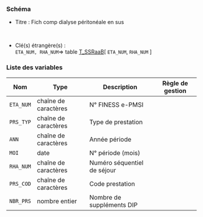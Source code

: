### Schéma


- Titre : Fich comp dialyse péritonéale en sus
<br />



- Clé(s) étrangère(s) : <br />
`ETA_NUM, RHA_NUM`=> table [T_SSRaaB](/tables/T_SSRaaB)[ `ETA_NUM`, `RHA_NUM` ]<br />

 
### Liste des variables

Nom | Type | Description | Règle de gestion
-|-|-|-
`ETA_NUM`| chaîne de caractères |N° FINESS e-PMSI||
`PRS_TYP`| chaîne de caractères |Type de prestation||
`ANN`| chaîne de caractères |Année période||
`MOI`| date |N° période (mois)||
`RHA_NUM`| chaîne de caractères |Numéro séquentiel de séjour ||
`PRS_COD`| chaîne de caractères |Code prestation||
`NBR_PRS`| nombre entier |Nombre de suppléments DIP||